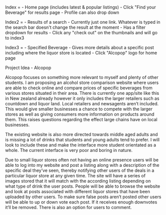 Index = - Home page (includes latest & popular listings)
        - Click "Find your Beverage" for results page
        - Profile can also drop down

Index2 = - Results of a search 
         - Currently just one link. Whatever is typed in the search bar doesn't change the result at the moment
         - Has a filter dropdown for results
         - Click any "check out" on the thumbnails and will go to index3

Index3 = - Specified Beverage
         - Gives more details about a specific post including where the liquor store is located
         - Click "Alcopop" logo for home page


Project Idea - Alcopop

Alcopop focuses on something more relevant to myself and plenty of other students. I am proposing an alcohol store comparison website where users are able to check online and compare prices of specific beverages from various stores situated in their area. There is currently one app/site like this in New zealand already however it only includes the larger retailers such as countdown and liquor land. Local retailers and newsagents aren’t included. This would give smaller businesses a chance to compete with the larger stores as well as giving consumers more information on products around them. This raises questions regarding the effect large chains have on local businesses.

The existing website is also more directed towards middle aged adults and is missing a lot of drinks that students and young adults tend to prefer. I will look to include these and make the interface more student orientated as a whole. The current interface is very poor and boring in nature.

Due to small liquor stores often not having an online presence users will be able to log into my website and post a listing along with a description of the specific deal they’ve seen, thereby notifying other users of the deals in a particular liquor store at any given time. The site will have a series of images stored that it will match with the according listing depending on what type of drink the user posts. People will be able to browse the website and look at posts associated with different liquor stores that have been uploaded by other users. To make sure false posts aren’t posted other users will be able to up or down vote each post. If it receives enough downvotes it’ll be removed. There is also an option for users to comment. 

